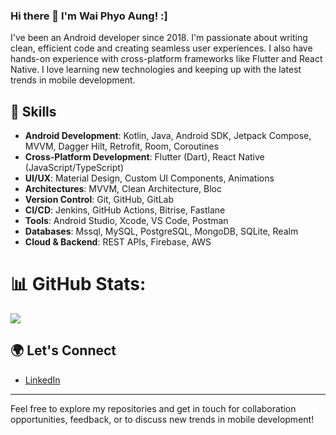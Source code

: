 ### Hi there 👋 I'm Wai Phyo Aung! :]

I've been an Android developer since 2018. I'm passionate about writing clean, efficient code and creating seamless user experiences. I also have hands-on experience with cross-platform frameworks like Flutter and React Native. I love learning new technologies and keeping up with the latest trends in mobile development.

## 🔧 Skills

- **Android Development**: Kotlin, Java, Android SDK, Jetpack Compose, MVVM, Dagger Hilt, Retrofit, Room, Coroutines
- **Cross-Platform Development**: Flutter (Dart), React Native (JavaScript/TypeScript)
- **UI/UX**: Material Design, Custom UI Components, Animations
- **Architectures**: MVVM, Clean Architecture, Bloc
- **Version Control**: Git, GitHub, GitLab
- **CI/CD**: Jenkins, GitHub Actions, Bitrise, Fastlane
- **Tools**: Android Studio, Xcode, VS Code, Postman
- **Databases**: Mssql, MySQL, PostgreSQL, MongoDB, SQLite, Realm
- **Cloud & Backend**: REST APIs, Firebase, AWS

# 📊 GitHub Stats:
![](https://github-readme-stats.vercel.app/api/top-langs/?username=waisky&theme=dark&hide_border=false&include_all_commits=false&count_private=false&layout=compact)


## 🌍 Let's Connect

- [LinkedIn](https://www.linkedin.com/in/mrwaiphyoaung)

---

Feel free to explore my repositories and get in touch for collaboration opportunities, feedback, or to discuss new trends in mobile development!

